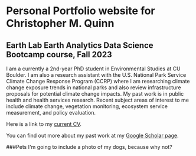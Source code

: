 # Personal Portfolio website for Christopher M. Quinn

## Earth Lab Earth Analytics Data Science Bootcamp course, Fall 2023

I am a currently a 2nd-year PhD student in Environmental Studies at CU Boulder. I am also a research assistant with the U.S. National Park Service Climate Change Response Program (CCRP) where I am researching climate change exposure trends in national parks and also review infrastructure proposals for potential climate change impacts. My past work is in public health and health services research. Recent subject areas of interest to me include climate change, vegetation monitoring, ecosystem service measurement, and policy evaluation. 

Here is a link to my [current CV](https://drive.google.com/file/d/1G5YX4pPkZZSLc2g3FBLvun4wXW-aVCRK/view?usp=sharing). 

You can find out more about my past work at my [Google Scholar page](https://scholar.google.com/citations?user=n7tuBC4AAAAJ&hl=en&authuser=1). 

###Pets
I'm going to include a photo of my dogs, because why not? 
